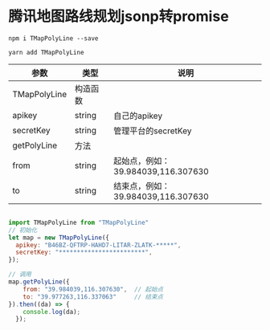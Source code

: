 # 腾讯地图路线规划jsonp转promise
```
npm i TMapPolyLine --save

yarn add TMapPolyLine
```

|参数|类型|说明|
|--|--|--|
|TMapPolyLine| 构造函数||
|apikey|string|自己的apikey|
|secretKey|string|管理平台的secretKey|
|getPolyLine|方法||
|from|string|起始点，例如：39.984039,116.307630|
|to|string|结束点，例如：39.984039,116.307630|


``` javascript

import TMapPolyLine from "TMapPolyLine"
// 初始化
let map = new TMapPolyLine({
  apikey: "B46BZ-QFTRP-HAHD7-LITAR-ZLATK-*****",
  secretKey: "************************",
});

// 调用
map.getPolyLine({ 
    from: "39.984039,116.307630",  // 起始点
    to: "39.977263,116.337063"     // 结束点
}).then((da) => {
    console.log(da);
  });
  
```